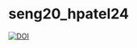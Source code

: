 # seng20_hpatel24
[![DOI](https://zenodo.org/badge/DOI/10.5281/zenodo.3986739.svg)](https://doi.org/10.5281/zenodo.3986739)

